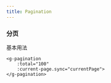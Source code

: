 ```yaml
---
title: Pagination
---
```

### 分页

基本用法<br>

<div class="datepicker">
	<g-pagination
		:total="100"
		:current-page.sync="currentPage">
	</g-pagination>
</div>

```
<g-pagination
	:total="100"
	:current-page.sync="currentPage">
</g-pagination>
```

<script>
export default {
  data() {
    return {
      currentPage: 1
    }
  },
	methods: {
	}
}
</script>
<style lang="scss" scoped>
	* {
		box-sizing: border-box;
	}
	.box {
		margin: 50px;
		height: 300px;
	}
	table {
		margin: 0 !important;
	}
</style>


